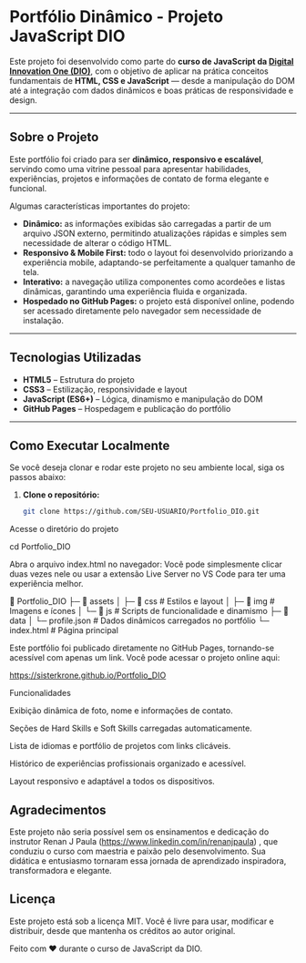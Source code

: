 #  Portfólio Dinâmico - Projeto JavaScript DIO

Este projeto foi desenvolvido como parte do **curso de JavaScript da [Digital Innovation One (DIO)](https://www.dio.me/)**, com o objetivo de aplicar na prática conceitos fundamentais de **HTML, CSS e JavaScript** — desde a manipulação do DOM até a integração com dados dinâmicos e boas práticas de responsividade e design.

---

##  Sobre o Projeto

Este portfólio foi criado para ser **dinâmico, responsivo e escalável**, servindo como uma vitrine pessoal para apresentar habilidades, experiências, projetos e informações de contato de forma elegante e funcional.

Algumas características importantes do projeto:

-  **Dinâmico:** as informações exibidas são carregadas a partir de um arquivo JSON externo, permitindo atualizações rápidas e simples sem necessidade de alterar o código HTML.  
-  **Responsivo & Mobile First:** todo o layout foi desenvolvido priorizando a experiência mobile, adaptando-se perfeitamente a qualquer tamanho de tela.  
-  **Interativo:** a navegação utiliza componentes como acordeões e listas dinâmicas, garantindo uma experiência fluida e organizada.  
-  **Hospedado no GitHub Pages:** o projeto está disponível online, podendo ser acessado diretamente pelo navegador sem necessidade de instalação.

---

##  Tecnologias Utilizadas

- **HTML5** – Estrutura do projeto  
- **CSS3** – Estilização, responsividade e layout  
- **JavaScript (ES6+)** – Lógica, dinamismo e manipulação do DOM  
- **GitHub Pages** – Hospedagem e publicação do portfólio

---

##  Como Executar Localmente

Se você deseja clonar e rodar este projeto no seu ambiente local, siga os passos abaixo:

1. **Clone o repositório:**
   ```bash
   git clone https://github.com/SEU-USUARIO/Portfolio_DIO.git

Acesse o diretório do projeto

cd Portfolio_DIO

Abra o arquivo index.html no navegador:
Você pode simplesmente clicar duas vezes nele ou usar a extensão Live Server no VS Code para ter uma experiência melhor.

📁 Portfolio_DIO
├─ 📁 assets
│  ├─ 📁 css          # Estilos e layout
│  ├─ 📁 img          # Imagens e ícones
│  └─ 📁 js           # Scripts de funcionalidade e dinamismo
├─ 📁 data
│  └─ profile.json    # Dados dinâmicos carregados no portfólio
└─ index.html         # Página principal

Este portfólio foi publicado diretamente no GitHub Pages, tornando-se acessível com apenas um link.
Você pode acessar o projeto online aqui:

https://sisterkrone.github.io/Portfolio_DIO

Funcionalidades

Exibição dinâmica de foto, nome e informações de contato.

Seções de Hard Skills e Soft Skills carregadas automaticamente.

Lista de idiomas e portfólio de projetos com links clicáveis.

Histórico de experiências profissionais organizado e acessível.

Layout responsivo e adaptável a todos os dispositivos.

## Agradecimentos

Este projeto não seria possível sem os ensinamentos e dedicação do instrutor Renan J Paula (https://www.linkedin.com/in/renanjpaula)
, que conduziu o curso com maestria e paixão pelo desenvolvimento.
Sua didática e entusiasmo tornaram essa jornada de aprendizado inspiradora, transformadora e elegante.

## Licença
Este projeto está sob a licença MIT. Você é livre para usar, modificar e distribuir, desde que mantenha os créditos ao autor original.

Feito com ❤️ durante o curso de JavaScript da DIO.
